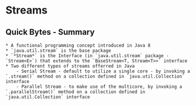# Streams

## Quick Bytes - Summary
	
	* A functional programming concept introduced in Java 8
	* `java.util.stream` is the base package
	* `*Stream*` is the Interface (in `java.util.stream` package - `Stream<E>`) that extends to the `BaseStream<T, Stream<T>>` interface
	* Two different types of streams offerred in Java
		- Serial Stream - default to utilize a single core - by invoking a `.stream()` method on a collection defined in `java.util.Collection` interface
		- Parallel Stream - to make use of the multicore, by invoking a `.parallelStream()` method on a collection defined in `java.util.Collection` interface
